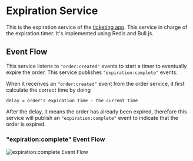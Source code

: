 # Expiration Service
This is the expiration service of the [ticketing app](https://github.com/WeijuZheng/ticketing). This service in charge of the expiration timer. It's implemented using Redis and Bull.js.

## Event Flow
This service listens to `"order:created"` events to start a timer to eventually expire the order. This service publishes `"expiration:complete"` events.

When it recerives an `"order:created"` event from the order service, it first calculate the correct time by doing 

```
delay = order's expiration time - the current time
```

After the delay, it means the order has already been expired, therefore this service will publish an `"expiration:complete"` event to indicate that the order is expired.

### "expiration:complete" Event Flow
![expiration:complete Event Flow](https://i.ibb.co/kmjXLk0/expiration-service-event-flow.jpg)